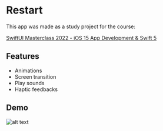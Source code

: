 # Restart

This app was made as a study project for the course:

[SwiftUI Masterclass 2022 - iOS 15 App Development & Swift 5](https://www.udemy.com/course/swiftui-masterclass-course-ios-development-with-swift/)

## Features

- Animations
- Screen transition
- Play sounds
- Haptic feedbacks

## Demo

![alt text](https://github.com/kleberfh/Restart-App/blob/main/restart.gif?raw=true)

